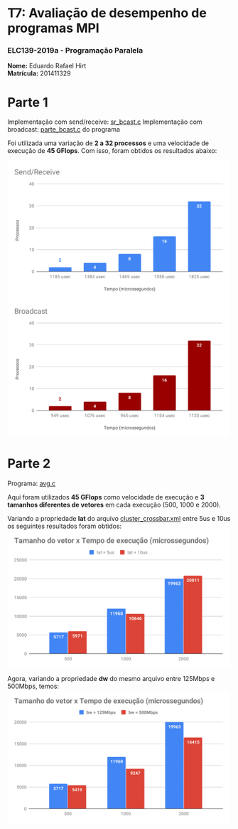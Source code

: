 # T7: Avaliação de desempenho de programas MPI

### ELC139-2019a - Programação Paralela

**Nome:** Eduardo Rafael Hirt <br/>
**Matrícula:** 201411329

# Parte 1

Implementação com send/receive: [sr_bcast.c](sr_meu_bcast.c)
Implementação com broadcast: [parte_bcast.c](sr_bcast.c) do programa

Foi utilizada uma variação de **2 a 32 processos** e uma velocidade de execução de **45 GFlops**. Com isso, foram obtidos os resultados abaixo:

<img src="./graficos/Send_Receive.svg" width="500">
<img src="./graficos/Broadcast .svg" width="500">
</br>

# Parte 2

Programa: [avg.c](avg.c)

Aqui foram utilizados **45 GFlops** como velocidade de execução e **3 tamanhos diferentes de vetores** em cada execução (500, 1000 e 2000).

Variando a propriedade **lat** do arquivo [cluster_crossbar.xml](cluster_crossbar.xml) entre 5us e 10us os seguintes resultados foram obtidos:
<img src="./graficos/lat.svg" width="500">

Agora, variando a propriedade **dw** do mesmo arquivo entre 125Mbps e 500Mbps, temos:
<img src="./graficos/bw.svg" width="500">
